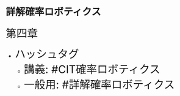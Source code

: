 # <span style="font-size:90%">詳解確率ロボティクス</span>

<span style="font-size:200%">第四章</span>

* <span style="font-size:200%">ハッシュタグ</span>
    * <span style="font-size:200%">講義: #CIT確率ロボティクス</span>
    * <span style="font-size:200%">一般用: #詳解確率ロボティクス</span>
